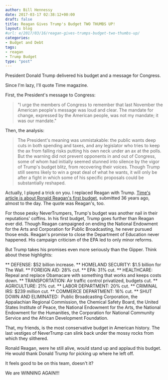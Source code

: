 ```yaml
---
author: Bill Hennessy
date: 2017-03-17 02:38:12+00:00
draft: false
title: Reagan Gives Trump's Budget TWO THUMBS UP!
layout: blog
#url: e/2017/03/16/reagan-gives-trumps-budget-two-thumbs-up/
categories:
- Budget and Debt
tags:
- reagan
- Trump Budget
type: "post"
---
```


President Donald Trump delivered his budget and a message for Congress.

Since I'm lazy, I'll quote Time magazine.

First, the President's message to Congress:



> "I urge the members of Congress to remember that last November the American people's message was loud and clear. The mandate for change, expressed by the American people, was not my mandate; it was our mandate."



Then, the analysis:



> The President's meaning was unmistakable: the public wants deep cuts in both spending and taxes, and any legislator who tries to keep the ax from falling risks putting his own neck under an ax at the polls. But the warning did not prevent opponents in and out of Congress, some of whom had initially seemed stunned into silence by the vigor of Trump's budget blitz, from recovering their voices. Though Trump still seems likely to win a great deal of what he wants, it will only be after a fight in which some of his specific proposals could be substantially reshaped.



Actually, I played a trick on you. I replaced Reagan with Trump. [Time's article is about Ronald Reagan's first budget](https://content.time.com/time/subscriber/article/0,33009,952923,00.html), submitted 36 years ago, almost to the day. The quote was Reagan's, too.

For those pesky NeverTrumpers, Trump's budget was another nail in their reputations' coffins. In his first budget, Trump goes further than Reagan ever did. Though Reagan campaigned on ending the National Endowment for the Arts and Corporation for Public Broadcasting, he never pursued those ends. Reagan's promise to close the Department of Education never happened. His campaign criticism of the EPA led to only minor reforms.

But Trump takes his promises even more seriously than the Gipper. Think about these highlights:




** DEFENSE: $52 billion increase.
** HOMELAND SECURITY: $1.5 billion for The Wall.
** FOREIGN AID: 28% cut.
** EPA: 31% cut.
** HEALTHCARE: Repeal and replace Obamacare with something that works and keeps costs down.
** TRANSPORTATION: Air traffic control privatized, budgets cut.
** AGRICULTURE: 21% cut.
** LABOR DEPARTMENT: 20% cut.
** CRIMINAL IRS: $239 million cut.
** COMMERCE DEPARTMENT: 16% cut.
** SHUT DOWN AND ELIMINATED:  Public Broadcasting Corporation, the Appalachian Regional Commission, the Chemical Safety Board, the United States Institute of Peace, the National Endowment for the Arts, the National Endowment for the Humanities, the Corporation for National Community Service and the African Development Foundation.


That, my friends, is the most conservative budget in American history. The last vestiges of NeverTrump can slink back under the mossy rocks from which they slithered.

Ronald Reagan, were he still alive, would stand up and applaud this budget. He would thank Donald Trump for picking up where he left off.

It feels good to be on this team, doesn't it?

We are WINNING AGAIN!!!


